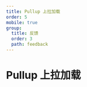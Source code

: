 ```yaml
---
title: Pullup 上拉加载
order: 5
mobile: true
group:
  title: 反馈
  order: 3
  path: feedback
---
```


# Pullup 上拉加载

<code src="../demo/Pullup.tsx"></code>
<API src="../src/Pullup.tsx"></API>
